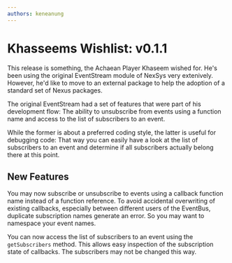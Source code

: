 ```yaml
---
authors: keneanung
---
```


# Khasseems Wishlist: v0.1.1

This release is something, the Achaean Player Khaseem wished for. He's been using the original EventStream module of NexSys very extenively. However, he'd like to move to an external package to help the adoption of a standard set of Nexus packages.

The original EventStream had a set of features that were part of his development flow: The ability to unsubscribe from events using a function name and access to the list of subscribers to an event.

While the former is about a preferred coding style, the latter is useful for debugging code: That way you can easily have a look at the list of subscribers to an event and determine if all subscribers actually belong there at this point.

## New Features

You may now subscribe or unsubscribe to events using a callback function name instead of a function reference. To avoid accidental overwriting of existing callbacks, especially between different users of the EventBus, duplicate subscription names generate an error. So you may want to namespace your event names.

You can now access the list of subscribers to an event using the `getSubscribers` method. This allows easy inspection of the subscription state of callbacks. The subscribers may not be changed this way.
